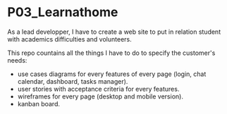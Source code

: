 # P03_Learnathome

As a lead developper, I have to create a web site to put in relation student with academics difficulties and volunteers.

This repo countains all the things I have to do to specify the customer's needs:
 - use cases diagrams for every features of every page (login, chat calendar, dashboard, tasks manager).
 - user stories with acceptance criteria for every features.
 - wireframes for every page (desktop and mobile version).
 - kanban board.
